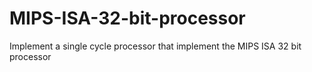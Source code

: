 # MIPS-ISA-32-bit-processor
Implement a single cycle processor that implement the MIPS ISA 32 bit processor
